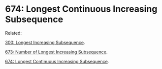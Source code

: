# 674: Longest Continuous Increasing Subsequence

Related:

[300: Longest Increasing Subsequence](../LC300).

[673: Number of Longest Increasing Subsequence](../LC673).

[674: Longest Continuous Increasing Subsequence](../LC674).